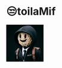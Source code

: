 <H1>😒toilaMif</H1>
<img src="https://raw.githubusercontent.com/toilaMif/toilaMif/main/Mif.jpg" alt="" width="100">

<!-- <H3>TE GHE VI KHONG BIET BOI MA TUI CHIM DAM TRONG TRI THUC</H3> -->
<!---
toilaMif/toilaMif is a ✨ special ✨ repository because its `README.md` (this file) appears on your GitHub profile.
You can click the Preview link to take a look at your changes.
--->
